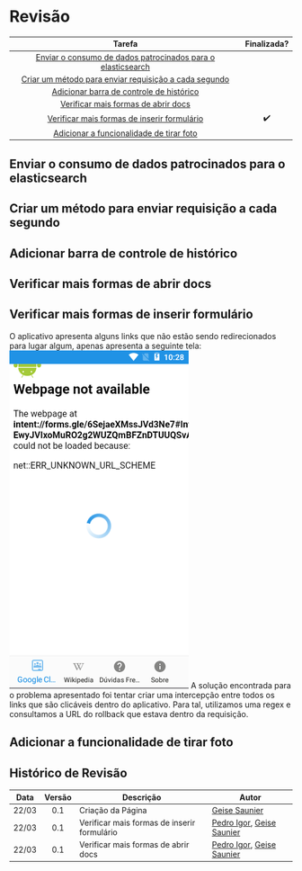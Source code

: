 # Revisão

Tarefa | Finalizada? |
:-----:|:-----------:|
[Enviar o consumo de dados patrocinados para o elasticsearch](https://github.com/GCES-Escola-em-Casa-2020-2/wiki/issues/15) | |
[Criar um método para enviar requisição a cada segundo](https://github.com/GCES-Escola-em-Casa-2020-2/wiki/issues/14)| |
[Adicionar barra de controle de histórico](https://github.com/GCES-Escola-em-Casa-2020-2/wiki/issues/13)| |
[Verificar mais formas de abrir docs](https://github.com/GCES-Escola-em-Casa-2020-2/wiki/issues/12) | |
[Verificar mais formas de inserir formulário](https://github.com/GCES-Escola-em-Casa-2020-2/wiki/issues/11) | :heavy_check_mark: |
[Adicionar a funcionalidade de tirar foto](https://github.com/GCES-Escola-em-Casa-2020-2/wiki/issues/8) | |

## Enviar o consumo de dados patrocinados para o elasticsearch

## Criar um método para enviar requisição a cada segundo

## Adicionar barra de controle de histórico

## Verificar mais formas de abrir docs


## Verificar mais formas de inserir formulário

O aplicativo apresenta alguns links que não estão sendo redirecionados para lugar algum, apenas apresenta a seguinte tela:
![Alt text](./../../img/sprint3.png )
A solução encontrada para o problema apresentado foi tentar criar uma intercepção entre todos os links que são clicáveis dentro do aplicativo. Para tal, utilizamos uma regex e consultamos a URL do rollback que estava dentro da requisição. 

## Adicionar a funcionalidade de tirar foto


## Histórico de Revisão

Data | Versão | Descrição | Autor |
:---:|:------:|-----------|-------|
22/03|0.1 | Criação da Página | [Geise Saunier](https://github.com/GeiseSaunier) |
22/03|0.1 | Verificar mais formas de inserir formulário | [Pedro Igor](https://github.com/pedroeagle), [Geise Saunier](https://github.com/GeiseSaunier) |
22/03|0.1 | Verificar mais formas de abrir docs | [Pedro Igor](https://github.com/pedroeagle), [Geise Saunier](https://github.com/GeiseSaunier) |
